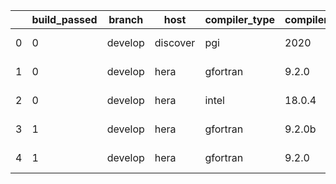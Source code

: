 |    |   build_passed | branch   | host     | compiler_type   | compiler_version   | mpi_type   | mpi_version   | o_g   | os    | unit_pass   | unit_fail   | system_pass   | system_fail   | example_pass   | example_fail   | nuopc_pass   | nuopc_fail   | hash                                                                                                                    | modified                   |
|----|----------------|----------|----------|-----------------|--------------------|------------|---------------|-------|-------|-------------|-------------|---------------|---------------|----------------|----------------|--------------|--------------|-------------------------------------------------------------------------------------------------------------------------|----------------------------|
|  0 |              0 | develop  | discover | pgi             | 2020               | mpiuni     | None          | O     | Linux | 6789        | 620         | 6             | 2             | 40             | 3              | 0            | 50           | [artifacts](https://github.com/ryanlong1004/esmf-test-artifacts/tree/discover/develop/discover/pgi/2020/O/mpiuni/None)  | 2022-01-30 20:22:38.093963 |
|  1 |              0 | develop  | hera     | gfortran        | 9.2.0              | mpiuni     | None          | g     | Linux | 7409        | 0           | 8             | 0             | 43             | 0              | 0            | 50           | [artifacts](https://github.com/ryanlong1004/esmf-test-artifacts/tree/hera/develop/hera/gfortran/9.2.0/g/mpiuni/None)    | 2022-01-30 20:22:38.093963 |
|  2 |              0 | develop  | hera     | intel           | 18.0.4             | mpiuni     | None          | g     | Linux | 7409        | 0           | 8             | 0             | 43             | 0              | 0            | 50           | [artifacts](https://github.com/ryanlong1004/esmf-test-artifacts/tree/hera/develop/hera/intel/18.0.4/g/mpiuni/None)      | 2022-01-30 20:22:38.093963 |
|  3 |              1 | develop  | hera     | gfortran        | 9.2.0b             | intelmpi   | 2020          | g     | Linux | fail        | fail        | fail          | fail          | fail           | fail           | queued       | queued       | [artifacts](https://github.com/ryanlong1004/esmf-test-artifacts/tree/hera/develop/hera/gfortran/9.2.0b/g/intelmpi/2020) | 2022-01-30 20:22:38.093963 |
|  4 |              1 | develop  | hera     | gfortran        | 9.2.0              | openmpi    | 3.1.4         | g     | Linux | 8917        | 0           | 49            | 0             | 80             | 0              | 50           | 0            | [artifacts](https://github.com/ryanlong1004/esmf-test-artifacts/tree/hera/develop/hera/gfortran/9.2.0/g/openmpi/3.1.4)  | 2022-01-30 20:22:38.093963 |